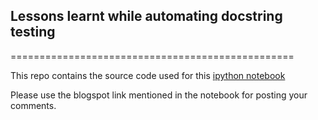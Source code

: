 ## Lessons learnt while automating docstring testing
=================================================

This repo contains the source code used for this <a href="http://nbviewer.ipython.org/gist/saurabh-hirani/9037811" target="_blank">ipython notebook </a>

Please use the blogspot link mentioned in the notebook for posting your comments.
